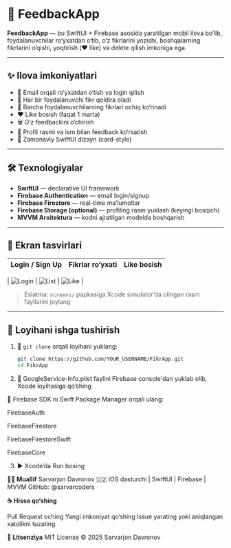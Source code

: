 # 📱 FeedbackApp

**FeedbackApp** — bu SwiftUI + Firebase asosida yaratilgan mobil ilova bo‘lib, foydalanuvchilar ro‘yxatdan o‘tib, o‘z fikrlarini yozishi, boshqalarning fikrlarini o‘qishi, yoqtirish (❤️ like) va delete qilish imkoniga ega.

---

## ✨ Ilova imkoniyatlari

- 🔐 Email orqali ro‘yxatdan o‘tish va login qilish
- 📝 Har bir foydalanuvchi fikr qoldira oladi
- 👥 Barcha foydalanuvchilarning fikrlari ochiq ko‘rinadi
- ❤️ Like bosish (faqat 1 marta)
- 🗑️ O‘z feedbackini o‘chirish
- 👤 Profil rasmi va ism bilan feedback ko‘rsatish
- 🎨 Zamonaviy SwiftUI dizayn (card-style)

---

## 🛠 Texnologiyalar

- **SwiftUI** — declarative UI framework
- **Firebase Authentication** — email login/signup
- **Firebase Firestore** — real-time ma’lumotlar
- **Firebase Storage (optional)** — profiling rasm yuklash (keyingi bosqich)
- **MVVM Arxitektura** — kodni ajratilgan modelda boshqarish

---

## 🧪 Ekran tasvirlari

| Login / Sign Up | Fikrlar ro‘yxati | Like bosish |
|------------------|-------------------|--------------|

| ![Login](screens/login.png) | ![List](screens/list.png) | ![Like](screens/registr.png) |

> Eslatma: `screens/` papkasiga Xcode simulator’da olingan rasm fayllarini joylang

---

## 🔧 Loyihani ishga tushirish

1. 🔽 `git clone` orqali loyihani yuklang:
   ```bash
   git clone https://github.com/YOUR_USERNAME/FikrApp.git
   cd FikrApp

2. 📄 GoogleService-Info.plist faylini Firebase console'dan yuklab olib, Xcode loyihasiga qo‘shing

🔗 Firebase SDK ni Swift Package Manager orqali ulang:

FirebaseAuth

FirebaseFirestore

FirebaseFirestoreSwift

FirebaseCore

3. ▶️ Xcode’da Run bosing

**👨‍💻 Muallif**
Sarvarjon Davronov
🇺🇿 iOS dasturchi | SwiftUI | Firebase | MVVM
GitHub: @sarvarcoders

**☕ Hissa qo‘shing**

Pull Request oching
Yangi imkoniyat qo‘shing
Issue yarating yoki aniqlangan xatolikni tuzating

**📜 Litsenziya**
MIT License © 2025 Sarvarjon Davronov

